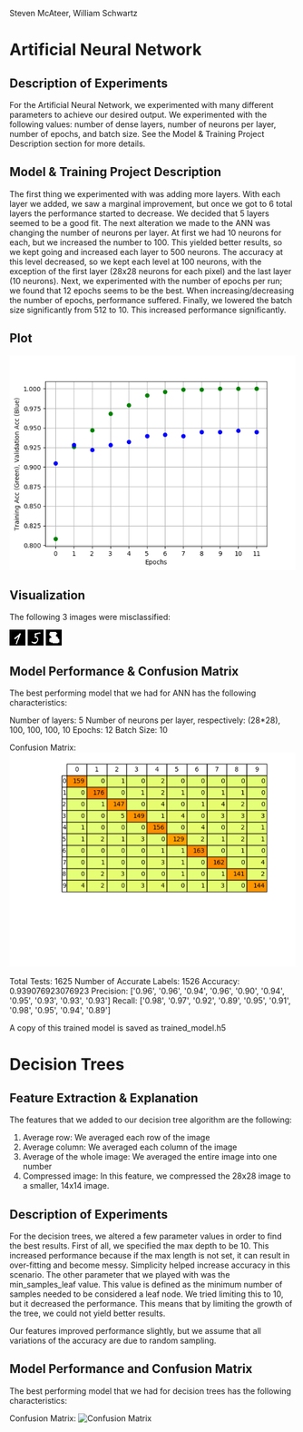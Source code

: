 Steven McAteer, William Schwartz

# Artificial Neural Network

## Description of Experiments

For the Artificial Neural Network, we experimented with many different parameters to achieve our
desired output. We experimented with the following values: number of dense layers, number of
neurons per layer, number of epochs, and batch size. See the Model & Training Project Description
section for more details.

## Model & Training Project Description

The first thing we experimented with was adding more layers. With each layer we added, we saw a
marginal improvement, but once we got to 6 total layers the performance started to decrease. We
decided that 5 layers seemed to be a good fit. The next alteration we made to the ANN was changing
the number of neurons per layer. At first we had 10 neurons for each, but we increased the number to 100.
This yielded better results, so we kept going and increased each layer to 500 neurons. The accuracy
at this level decreased, so we kept each level at 100 neurons, with the exception of the first layer
(28x28 neurons for each pixel) and the last layer (10 neurons). Next, we experimented with the number
of epochs per run; we found that 12 epochs seems to be the best. When increasing/decreasing the
number of epochs, performance suffered. Finally, we lowered the batch size significantly from 512 to
10. This increased performance significantly.


## Plot

![Accuracy/Validation Plot vs. Epochs](/acc_vs_val_plot.png)

## Visualization

The following 3 images were misclassified:

![Actual 1, Predicted 4](/actual_1_predicted_4.png)
![Actual 5, Predicted 3](/actual_5_predicted_3.png)
![Actual 8, Predicted 2](/actual_8_predicted_2.png)

## Model Performance & Confusion Matrix

The best performing model that we had for ANN has the following characteristics:

Number of layers: 5
Number of neurons per layer, respectively: (28*28), 100, 100, 100, 10
Epochs: 12
Batch Size: 10

Confusion Matrix:
![Confusion Matrix](/ann_confusion_matrix.png)

Total Tests: 1625
Number of Accurate Labels: 1526
Accuracy: 0.939076923076923
Precision:
['0.96', '0.96', '0.94', '0.96', '0.90', '0.94', '0.95', '0.93', '0.93', '0.93']
Recall:
['0.98', '0.97', '0.92', '0.89', '0.95', '0.91', '0.98', '0.95', '0.94', '0.89']

A copy of this trained model is saved as trained_model.h5


# Decision Trees

## Feature Extraction & Explanation

The features that we added to our decision tree algorithm are the following:

1. Average row: We averaged each row of the image
2. Average column: We averaged each column of the image
3. Average of the whole image: We averaged the entire image into one number
4. Compressed image: In this feature, we compressed the 28x28 image to a smaller,
14x14 image.

## Description of Experiments

For the decision trees, we altered a few parameter values in order to find the best results.
First of all, we specified the max depth to be 10. This increased performance because if the
max length is not set, it can result in over-fitting and become messy. Simplicity helped increase
accuracy in this scenario. The other parameter that we played with was the min_samples_leaf value.
This value is defined as the minimum number of samples needed to be considered a leaf node. We
tried limiting this to 10, but it decreased the performance. This means that by limiting the
growth of the tree, we could not yield better results.

Our features improved performance slightly, but we assume that all variations of the accuracy are
 due to random sampling.

## Model Performance and Confusion Matrix

The best performing model that we had for decision trees has the following characteristics:

Confusion Matrix:
![Confusion Matrix](/dt_confusion_matrix.png)







